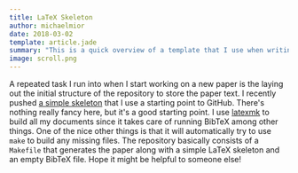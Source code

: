 ```yaml
---
title: LaTeX Skeleton
author: michaelmior
date: 2018-03-02
template: article.jade
summary: "This is a quick overview of a template that I use when writing papers using LaTeX."
image: scroll.png
---
```


A repeated task I run into when I start working on a new paper is the laying out the initial structure of the repository to store the paper text.
I recently pushed [a simple skeleton](https://github.com/michaelmior/latex-skeleton) that I use a starting point to GitHub.
There's nothing really fancy here, but it's a good starting point.
I use [latexmk](https://mg.readthedocs.io/latexmk.html) to build all my documents since it takes care of running BibTeX among other things.
One of the nice other things is that it will automatically try to use `make` to build any missing files.
The repository basically consists of a `Makefile` that generates the paper along with a simple LaTeX skeleton and an empty BibTeX file.
Hope it might be helpful to someone else!
